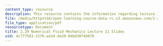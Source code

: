 ```yaml
---
content_type: resource
description: This resource contains the information regarding lecture 11 slides.
file: /media/https%3A/open-learning-course-data-rc.s3.amazonaws.com/2-29-numerical-fluid-mechanics-spring-2015/4c7775832176aa3dde2904bd3074b970_MIT2_29S15_Lecture11.pdf
file_type: application/pdf
resourcetype: Document
title: 2.29 Numerical Fluid Mechanics Lecture 11 Slides
uid: 4c777583-2176-aa3d-de29-04bd3074b970
---
```

